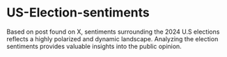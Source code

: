 # US-Election-sentiments
Based on post found on X, sentiments surrounding the 2024 U.S elections reflects a highly polarized and dynamic landscape. Analyzing the election sentiments provides valuable insights into the public opinion.
